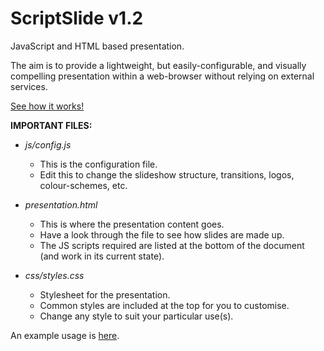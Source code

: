 ScriptSlide v1.2
=================

JavaScript and HTML based presentation. 

The aim is to provide a lightweight, but easily-configurable, and visually compelling presentation within a web-browser without relying on external services.

[See how it works!](http://www.willwebberley.net/downloads/scriptslide)

**IMPORTANT FILES:**
* *js/config.js*
    * This is the configuration file. 
    * Edit this to change the slideshow structure, transitions, logos, colour-schemes, etc.

* *presentation.html*
    * This is where the presentation content goes.
    * Have a look through the file to see how slides are made up.
    * The JS scripts required are listed at the bottom of the document (and work in its current state).

* *css/styles.css*
    * Stylesheet for the presentation.
    * Common styles are included at the top for you to customise.
    * Change any style to suit your particular use(s).
    


An example usage is [here](http://www.willwebberley.net/downloads/node-fts/#welcome).